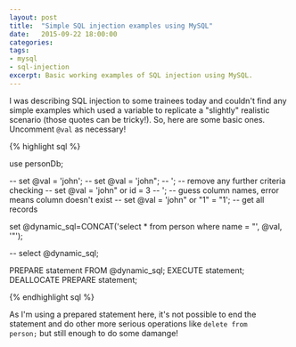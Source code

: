 ```yaml
---
layout: post
title:  "Simple SQL injection examples using MySQL"
date:   2015-09-22 18:00:00
categories:
tags:
- mysql
- sql-injection
excerpt: Basic working examples of SQL injection using MySQL.
---
```


I was describing SQL injection to some trainees today and couldn't find any simple examples which used a variable to replicate a "slightly" realistic scenario (those quotes can be tricky!). So, here are some basic ones. Uncomment <code>@val</code> as necessary!


{% highlight sql %}

use personDb;

-- set @val = 'john';
-- set @val = 'john"; -- '; -- remove any further criteria checking
-- set @val = 'john" or id = 3 -- '; -- guess column names, error means column doesn't exist
-- set @val = 'john" or "1" = "1'; -- get all records

set @dynamic_sql=CONCAT('select * from person where name = "', @val, '"');

-- select @dynamic_sql;

PREPARE statement FROM @dynamic_sql; 
EXECUTE statement; 
DEALLOCATE PREPARE statement;

{% endhighlight sql %}

As I'm using a prepared statement here, it's not possible to end the statement and do other more serious operations like <code>delete from person;</code> but still enough to do some damange!
